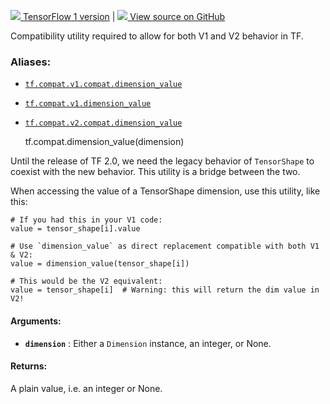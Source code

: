 [ ![](https://tensorflow.google.cn/images/tf_logo_32px.png) TensorFlow 1
version](/versions/r1.15/api_docs/python/tf/compat/dimension_value) |  [
![](https://tensorflow.google.cn/images/GitHub-Mark-32px.png) View source on
GitHub
](https://github.com/tensorflow/tensorflow/blob/r2.0/tensorflow/python/framework/tensor_shape.py#L98-L128)  
  
  
Compatibility utility required to allow for both V1 and V2 behavior in TF.

### Aliases:

  * [`tf.compat.v1.compat.dimension_value`](/api_docs/python/tf/compat/dimension_value)
  * [`tf.compat.v1.dimension_value`](/api_docs/python/tf/compat/dimension_value)
  * [`tf.compat.v2.compat.dimension_value`](/api_docs/python/tf/compat/dimension_value)

    
    
    tf.compat.dimension_value(dimension)
    

Until the release of TF 2.0, we need the legacy behavior of `TensorShape` to
coexist with the new behavior. This utility is a bridge between the two.

When accessing the value of a TensorShape dimension, use this utility, like
this:

    
    
    # If you had this in your V1 code:
    value = tensor_shape[i].value
    
    # Use `dimension_value` as direct replacement compatible with both V1 & V2:
    value = dimension_value(tensor_shape[i])
    
    # This would be the V2 equivalent:
    value = tensor_shape[i]  # Warning: this will return the dim value in V2!
    

#### Arguments:

  * **`dimension`** : Either a `Dimension` instance, an integer, or None.

#### Returns:

A plain value, i.e. an integer or None.

